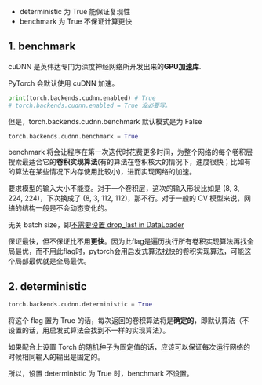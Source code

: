 - deterministic 为 True 能保证复现性
- benchmark 为 True 不保证计算更快

## 1. benchmark
cuDNN 是英伟达专门为深度神经网络所开发出来的**GPU加速库**. 

PyTorch 会默认使用 cuDNN 加速。

```python
print(torch.backends.cudnn.enabled) # True
# torch.backends.cudnn.enabled = True 没必要写。
```

但是，torch.backends.cudnn.benchmark 默认模式是为 False
```python
torch.backends.cudnn.benchmark = True
```

benchmark 将会让程序在第一次迭代时花费更多时间，为整个网络的每个卷积层搜索最适合它的**卷积实现算法**(有的算法在卷积核大的情况下，速度很快；比如有的算法在某些情况下内存使用比较小)，进而实现网络的加速。

要求模型的输入大小不能变。对于一个卷积层，这次的输入形状比如是 (8, 3, 224, 224)，下次换成了 (8, 3, 112, 112)，那不行。对于一般的 CV 模型来说，网络的结构一般是不会动态变化的。

无关 batch size，即[不需要设置 drop_last in DataLoader](https://discuss.pytorch.org/t/if-i-set-torch-backends-cudnn-benchmark-true-should-i-also-set-drop-last-in-dataloader/137860)

保证最快，但不保证比不用**更快**。因为此flag是遍历执行所有卷积实现算法再找全局最优，而不用此flag时，pytorch会用启发式算法找快的卷积实现算法，可能这个局部最优就是全局最优。

## 2. deterministic

```python
torch.backends.cudnn.deterministic = True
```

将这个 flag 置为 True 的话，每次返回的卷积算法将是**确定的**，即默认算法（不设置的话，用启发式算法会找到不一样的实现算法）。

如果配合上设置 Torch 的随机种子为固定值的话，应该可以保证每次运行网络的时候相同输入的输出是固定的。

所以，设置 deterministic 为 True 时，benchmark 不设置。